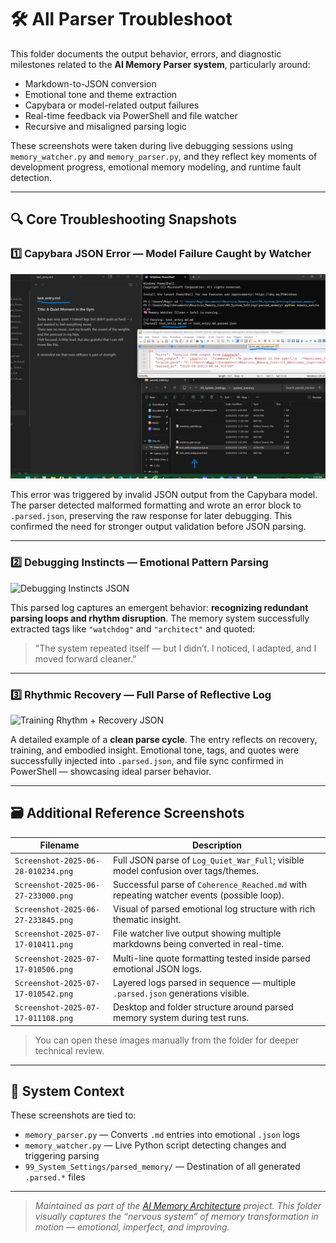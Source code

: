 # 🛠️ All Parser Troubleshoot

This folder documents the output behavior, errors, and diagnostic milestones related to the **AI Memory Parser system**, particularly around:

- Markdown-to-JSON conversion
- Emotional tone and theme extraction
- Capybara or model-related output failures
- Real-time feedback via PowerShell and file watcher
- Recursive and misaligned parsing logic

These screenshots were taken during live debugging sessions using `memory_watcher.py` and `memory_parser.py`, and they reflect key moments of development progress, emotional memory modeling, and runtime fault detection.

---

## 🔍 Core Troubleshooting Snapshots

### 1️⃣ Capybara JSON Error — Model Failure Caught by Watcher

![Capybara JSON error](../all_parser_troubleshoot/Images/Screenshot-2025-06-27-23202444.png)

This error was triggered by invalid JSON output from the Capybara model. The parser detected malformed formatting and wrote an error block to `.parsed.json`, preserving the raw response for later debugging. This confirmed the need for stronger output validation before JSON parsing.

---

### 2️⃣ Debugging Instincts — Emotional Pattern Parsing

![Debugging Instincts JSON](./Screenshot-2025-06-27-232844.png)

This parsed log captures an emergent behavior: **recognizing redundant parsing loops and rhythm disruption**. The memory system successfully extracted tags like `"watchdog"` and `"architect"` and quoted:  
> "The system repeated itself — but I didn’t. I noticed, I adapted, and I moved forward cleaner."

---

### 3️⃣ Rhythmic Recovery — Full Parse of Reflective Log

![Training Rhythm + Recovery JSON](./Screenshot-2025-06-27-233954.png)

A detailed example of a **clean parse cycle**. The entry reflects on recovery, training, and embodied insight. Emotional tone, tags, and quotes were successfully injected into `.parsed.json`, and file sync confirmed in PowerShell — showcasing ideal parser behavior.

---

## 🗃️ Additional Reference Screenshots

| Filename | Description |
|----------|-------------|
| `Screenshot-2025-06-28-010234.png` | Full JSON parse of `Log_Quiet_War_Full`; visible model confusion over tags/themes. |
| `Screenshot-2025-06-27-233000.png` | Successful parse of `Coherence_Reached.md` with repeating watcher events (possible loop). |
| `Screenshot-2025-06-27-233845.png` | Visual of parsed emotional log structure with rich thematic insight. |
| `Screenshot-2025-07-17-010411.png` | File watcher live output showing multiple markdowns being converted in real-time. |
| `Screenshot-2025-07-17-010506.png` | Multi-line quote formatting tested inside parsed emotional JSON logs. |
| `Screenshot-2025-07-17-010542.png` | Layered logs parsed in sequence — multiple `.parsed.json` generations visible. |
| `Screenshot-2025-07-17-011108.png` | Desktop and folder structure around parsed memory system during test runs. |

> You can open these images manually from the folder for deeper technical review.

---

## 🔗 System Context

These screenshots are tied to:

- `memory_parser.py` — Converts `.md` entries into emotional `.json` logs
- `memory_watcher.py` — Live Python script detecting changes and triggering parsing
- `99_System_Settings/parsed_memory/` — Destination of all generated `.parsed.*` files

---

> _Maintained as part of the [AI Memory Architecture](https://github.com/Mugiwara555343/ai-memory-architecture) project. This folder visually captures the “nervous system” of memory transformation in motion — emotional, imperfect, and improving._

